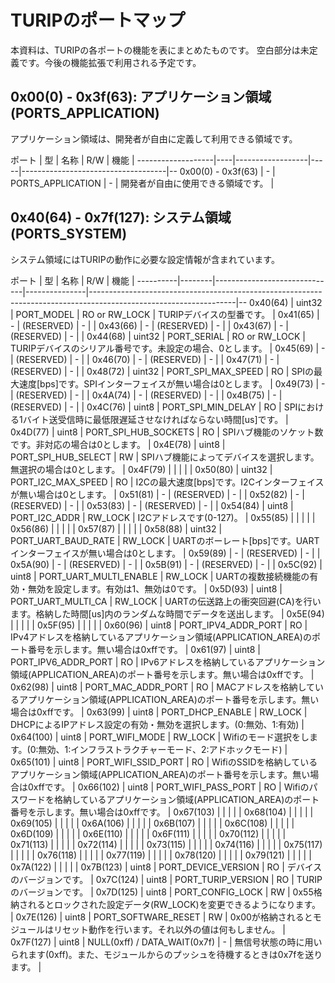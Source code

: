 # TURIPのポートマップ

本資料は、TURIPの各ポートの機能を表にまとめたものです。
空白部分は未定義です。今後の機能拡張で利用される予定です。

## 0x00(0) - 0x3f(63): アプリケーション領域(PORTS_APPLICATION)

アプリケーション領域は、開発者が自由に定義して利用できる領域です。

ポート             | 型 | 名称             | R/W | 機能                               |
-------------------|----|------------------|-----|------------------------------------|--
0x00(0) - 0x3f(63) | -  | PORTS_APPLICATION | -   | 開発者が自由に使用できる領域です。 |

## 0x40(64) - 0x7f(127): システム領域(PORTS_SYSTEM)

システム領域にはTURIPの動作に必要な設定情報が含まれています。

ポート    | 型     | 名称                         | R/W           | 機能                                                                                                             |
----------|--------|------------------------------|---------------|------------------------------------------------------------------------------------------------------------------|--
0x40(64)  | uint32 | PORT_MODEL                   | RO or RW_LOCK | TURIPデバイスの型番です。                                                                                        |
0x41(65)  | -      | (RESERVED)                   | -             |                                                                                                                  |
0x43(66)  | -      | (RESERVED)                   | -             |                                                                                                                  |
0x43(67)  | -      | (RESERVED)                   | -             |                                                                                                                  |
0x44(68)  | uint32 | PORT_SERIAL                  | RO or RW_LOCK | TURIPデバイスのシリアル番号です。未設定の場合、0とします。                                                       |
0x45(69)  | -      | (RESERVED)                   | -             |                                                                                                                  |
0x46(70)  | -      | (RESERVED)                   | -             |                                                                                                                  |
0x47(71)  | -      | (RESERVED)                   | -             |                                                                                                                  |
0x48(72)  | uint32 | PORT_SPI_MAX_SPEED           | RO            | SPIの最大速度[bps]です。SPIインターフェイスが無い場合は0とします。                                               |
0x49(73)  | -      | (RESERVED)                   | -             |                                                                                                                  |
0x4A(74)  | -      | (RESERVED)                   | -             |                                                                                                                  |
0x4B(75)  | -      | (RESERVED)                   | -             |                                                                                                                  |
0x4C(76)  | uint8  | PORT_SPI_MIN_DELAY           | RO            | SPIにおける1バイト送受信時に最低限遅延させなければならない時間[us]です。                                         |
0x4D(77)  | uint8  | PORT_SPI_HUB_SOCKETS         | RO            | SPIハブ機能のソケット数です。非対応の場合は0とします。                                                           |
0x4E(78)  | uint8  | PORT_SPI_HUB_SELECT          | RW            | SPIハブ機能によってデバイスを選択します。無選択の場合は0とします。                                               |
0x4F(79)  |        |                              |               |                                                                                                                  |
0x50(80)  | uint32 | PORT_I2C_MAX_SPEED           | RO            | I2Cの最大速度[bps]です。I2Cインターフェイスが無い場合は0とします。                                               |
0x51(81)  | -      | (RESERVED)                   | -             |                                                                                                                  |
0x52(82)  | -      | (RESERVED)                   | -             |                                                                                                                  |
0x53(83)  | -      | (RESERVED)                   | -             |                                                                                                                  |
0x54(84)  | uint8  | PORT_I2C_ADDR                | RW_LOCK       | I2Cアドレスです(0-127)。                                                                                         |
0x55(85)  |        |                              |               |                                                                                                                  |
0x56(86)  |        |                              |               |                                                                                                                  |
0x57(87)  |        |                              |               |                                                                                                                  |
0x58(88)  | uint32 | PORT_UART_BAUD_RATE          | RW_LOCK       | UARTのボーレート[bps]です。UARTインターフェイスが無い場合は0とします。                                           |
0x59(89)  | -      | (RESERVED)                   | -             |                                                                                                                  |
0x5A(90)  | -      | (RESERVED)                   | -             |                                                                                                                  |
0x5B(91)  | -      | (RESERVED)                   | -             |                                                                                                                  |
0x5C(92)  | uint8  | PORT_UART_MULTI_ENABLE       | RW_LOCK       | UARTの複数接続機能の有効・無効を設定します。有効は1、無効は0です。                                               |
0x5D(93)  | uint8  | PORT_UART_MULTI_CA           | RW_LOCK       | UARTの伝送路上の衝突回避(CA)を行います。格納した時間[us]内のランダムな時間でデータを送出します。                 |
0x5E(94)  |        |                              |               |                                                                                                                  |
0x5F(95)  |        |                              |               |                                                                                                                  |
0x60(96)  | uint8  | PORT_IPV4_ADDR_PORT          | RO            | IPv4アドレスを格納しているアプリケーション領域(APPLICATION_AREA)のポート番号を示します。無い場合は0xffです。     |
0x61(97)  | uint8  | PORT_IPV6_ADDR_PORT          | RO            | IPv6アドレスを格納しているアプリケーション領域(APPLICATION_AREA)のポート番号を示します。無い場合は0xffです。     |
0x62(98)  | uint8  | PORT_MAC_ADDR_PORT           | RO            | MACアドレスを格納しているアプリケーション領域(APPLICATION_AREA)のポート番号を示します。無い場合は0xffです。      |
0x63(99)  | uint8  | PORT_DHCP_ENABLE             | RW_LOCK       | DHCPによるIPアドレス設定の有効・無効を選択します。(0:無効、1:有効)                                               |
0x64(100) | uint8  | PORT_WIFI_MODE               | RW_LOCK       | Wifiのモード選択をします。(0:無効、1:インフラストラクチャーモード、2:アドホックモード)                           |
0x65(101) | uint8  | PORT_WIFI_SSID_PORT          | RO            | WifiのSSIDを格納しているアプリケーション領域(APPLICATION_AREA)のポート番号を示します。無い場合は0xffです。       |
0x66(102) | uint8  | PORT_WIFI_PASS_PORT          | RO            | Wifiのパスワードを格納しているアプリケーション領域(APPLICATION_AREA)のポート番号を示します。無い場合は0xffです。 |
0x67(103) |        |                              |               |                                                                                                                  |
0x68(104) |        |                              |               |                                                                                                                  |
0x69(105) |        |                              |               |                                                                                                                  |
0x6A(106) |        |                              |               |                                                                                                                  |
0x6B(107) |        |                              |               |                                                                                                                  |
0x6C(108) |        |                              |               |                                                                                                                  |
0x6D(109) |        |                              |               |                                                                                                                  |
0x6E(110) |        |                              |               |                                                                                                                  |
0x6F(111) |        |                              |               |                                                                                                                  |
0x70(112) |        |                              |               |                                                                                                                  |
0x71(113) |        |                              |               |                                                                                                                  |
0x72(114) |        |                              |               |                                                                                                                  |
0x73(115) |        |                              |               |                                                                                                                  |
0x74(116) |        |                              |               |                                                                                                                  |
0x75(117) |        |                              |               |                                                                                                                  |
0x76(118) |        |                              |               |                                                                                                                  |
0x77(119) |        |                              |               |                                                                                                                  |
0x78(120) |        |                              |               |                                                                                                                  |
0x79(121) |        |                              |               |                                                                                                                  |
0x7A(122) |        |                              |               |                                                                                                                  |
0x7B(123) | uint8  | PORT_DEVICE_VERSION          | RO            | デバイスのバージョンです。                                                                                       |
0x7C(124) | uint8  | PORT_TURIP_VERSION           | RO            | TURIPのバージョンです。                                                                                          |
0x7D(125) | uint8  | PORT_CONFIG_LOCK             | RW            | 0x55格納されるとロックされた設定データ(RW_LOCK)を変更できるようになります。                                      |
0x7E(126) | uint8  | PORT_SOFTWARE_RESET          | RW            | 0x00が格納されるとモジュールはリセット動作を行います。それ以外の値は何もしません。                               |
0x7F(127) | uint8  | NULL(0xff) / DATA_WAIT(0x7f) | -             | 無信号状態の時に用いられます(0xff)。また、モジュールからのプッシュを待機するときは0x7fを送ります。               |

